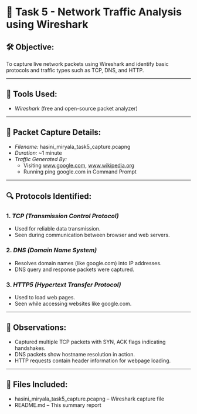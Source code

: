 # 🚦 Task 5 - Network Traffic Analysis using Wireshark

## 🛠 Objective:
To capture live network packets using Wireshark and identify basic protocols and traffic types such as TCP, DNS, and HTTP.

---

## 🔧 Tools Used:
- *Wireshark* (free and open-source packet analyzer)

---

## 📁 Packet Capture Details:

- *Filename:* hasini_miryala_task5_capture.pcapng  
- *Duration:* ~1 minute  
- *Traffic Generated By:*
  - Visiting www.google.com, www.wikipedia.org
  - Running ping google.com in Command Prompt

---

## 🔍 Protocols Identified:

### 1. *TCP (Transmission Control Protocol)*
- Used for reliable data transmission.
- Seen during communication between browser and web servers.

### 2. *DNS (Domain Name System)*
- Resolves domain names (like google.com) into IP addresses.
- DNS query and response packets were captured.

### 3. *HTTP5 (Hypertext Transfer Protocol)*
- Used to load web pages.
- Seen while accessing websites like google.com.

---

## 🧠 Observations:
- Captured multiple TCP packets with SYN, ACK flags indicating handshakes.
- DNS packets show hostname resolution in action.
- HTTP requests contain header information for webpage loading.

---

## 📂 Files Included:
- hasini_miryala_task5_capture.pcapng – Wireshark capture file
- README.md – This summary report
